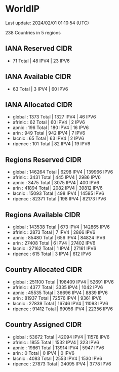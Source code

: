 # WorldIP

Last update: 2024/02/01 01:10:54 (UTC)

238 Countries in 5 regions

## IANA Reserved CIDR

- 71 Total | 48 IPV4 | 23 IPV6

## IANA Available CIDR

- 63 Total | 3 IPV4 | 60 IPV6

## IANA Allocated CIDR

- global : 1373 Total | 1327 IPV4 | 46 IPV6
- afrinic : 62 Total | 60 IPV4 | 2 IPV6
- apnic : 196 Total | 180 IPV4 | 16 IPV6
- arin : 949 Total | 942 IPV4 | 7 IPV6
- lacnic : 65 Total | 63 IPV4 | 2 IPV6
- ripencc : 101 Total | 82 IPV4 | 19 IPV6

## Regions Reserved CIDR

- global : 146264 Total | 6298 IPV4 | 139966 IPV6
- afrinic : 3431 Total | 445 IPV4 | 2986 IPV6
- apnic : 3475 Total | 3075 IPV4 | 400 IPV6
- arin : 41894 Total | 2082 IPV4 | 39812 IPV6
- lacnic : 15093 Total | 498 IPV4 | 14595 IPV6
- ripencc : 82371 Total | 198 IPV4 | 82173 IPV6

## Regions Available CIDR

- global : 143538 Total | 673 IPV4 | 142865 IPV6
- afrinic : 2873 Total | 7 IPV4 | 2866 IPV6
- apnic : 85480 Total | 656 IPV4 | 84824 IPV6
- arin : 27408 Total | 6 IPV4 | 27402 IPV6
- lacnic : 27162 Total | 1 IPV4 | 27161 IPV6
- ripencc : 615 Total | 3 IPV4 | 612 IPV6

## Country Allocated CIDR

- global : 251100 Total | 198409 IPV4 | 52691 IPV6
- afrinic : 4377 Total | 3335 IPV4 | 1042 IPV6
- apnic : 45535 Total | 36696 IPV4 | 8839 IPV6
- arin : 81937 Total | 72576 IPV4 | 9361 IPV6
- lacnic : 27839 Total | 16746 IPV4 | 11093 IPV6
- ripencc : 91412 Total | 69056 IPV4 | 22356 IPV6

## Country Assigned CIDR

- global : 53672 Total | 42094 IPV4 | 11578 IPV6
- afrinic : 1855 Total | 1532 IPV4 | 323 IPV6
- apnic : 19861 Total | 13914 IPV4 | 5947 IPV6
- arin : 0 Total | 0 IPV4 | 0 IPV6
- lacnic : 4083 Total | 2553 IPV4 | 1530 IPV6
- ripencc : 27873 Total | 24095 IPV4 | 3778 IPV6
